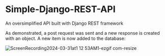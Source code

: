 # Simple-Django-REST-API
An oversimplified API built with Django REST framework

As demonstrated, a post request was sent and a new response is created with an object. A new item is now added to the database:

![ScreenRecording2024-03-31at1 12 53AM1-ezgif com-resize](https://github.com/ntaliequach/Simple-Django-REST-API/assets/89567185/5112c9ca-a644-4bc0-b8d0-4dd42b346d98)
